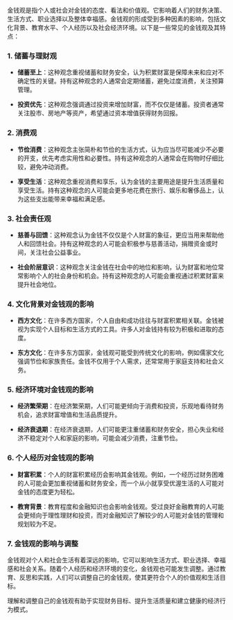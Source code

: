 金钱观是指个人或社会对金钱的态度、看法和价值观。它影响着人们的财务决策、生活方式、职业选择以及整体幸福感。金钱观的形成受到多种因素的影响，包括文化背景、教育水平、个人经历以及社会经济环境。以下是一些常见的金钱观及其特点：

### 1. **储蓄与理财观**

- **储蓄至上**：这种观念重视储蓄和财务安全，认为积累财富是保障未来和应对不确定性的关键。持有这种观念的人通常会定期储蓄，避免过度消费，关注预算管理。
  
- **投资优先**：这种观念强调通过投资来增加财富，而不仅仅是储蓄。投资者通常关注股市、房地产等资产，希望通过资本增值获得财务回报。

### 2. **消费观**

- **节俭消费**：这种观念主张简朴和节俭的生活方式，认为应当尽可能减少不必要的开支，优先考虑实用性和必要性。持有这种观念的人通常会在购物时仔细比较，避免冲动消费。

- **享受生活**：这种观念重视消费和享乐，认为金钱的主要用途是提升生活质量和享受生活。持有这种观念的人可能会更多地花费在旅行、娱乐和奢侈品上，认为这些支出能带来幸福和满足感。

### 3. **社会责任观**

- **慈善与回馈**：这种观念认为金钱不仅仅是个人财富的象征，更应当用来帮助他人和回馈社会。持有这种观念的人可能会积极参与慈善活动，捐赠资金或时间，关注社会公益事业。

- **社会阶层意识**：这种观念关注金钱在社会中的地位和影响，认为财富和地位常常影响个人的社会身份和机会。持有这种观念的人可能会重视通过积累财富来提升社会地位。

### 4. **文化背景对金钱观的影响**

- **西方文化**：在许多西方国家，个人自由和成功往往与财富积累相关联。金钱被视为实现个人目标和生活方式的工具。许多人对金钱持有较为积极和进取的态度。

- **东方文化**：在许多东方国家，金钱观可能受到传统文化的影响，例如儒家文化强调节俭和家族责任。金钱不仅用于个人需求，还常常用于家庭支持和社会义务。

### 5. **经济环境对金钱观的影响**

- **经济繁荣期**：在经济繁荣期，人们可能更倾向于消费和投资，乐观地看待财务机会，追求财富增值和生活品质提升。

- **经济衰退期**：在经济衰退期，人们可能更注重储蓄和财务安全，担心失业和经济不稳定对个人和家庭的影响，可能会减少消费，注重节俭。

### 6. **个人经历对金钱观的影响**

- **财富积累**：个人的财富积累经历会影响其金钱观。例如，一个经历过财务困难的人可能会更加重视储蓄和财务安全，而一个从小就享受优渥生活的人可能对金钱的态度更为轻松。

- **教育背景**：教育程度和金融知识也会影响金钱观。受过良好金融教育的人可能会更倾向于理性理财和投资，而对金融知识了解较少的人可能对金钱的管理和规划较为不足。

### 7. **金钱观的影响与调整**

金钱观对个人和社会生活有着深远的影响，它可以影响生活方式、职业选择、幸福感和社会关系。随着个人经历和经济环境的变化，金钱观也可能发生调整。通过教育、反思和实践，人们可以调整自己的金钱观，使其更符合个人的价值观和生活目标。

理解和调整自己的金钱观有助于实现财务目标、提升生活质量和建立健康的经济行为模式。